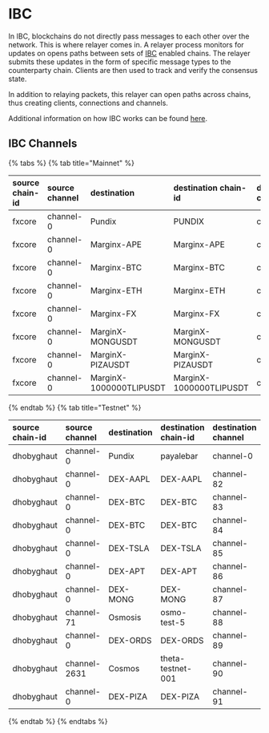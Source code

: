 # IBC

In IBC, blockchains do not directly pass messages to each other over the network. This is where relayer comes in. A
relayer process monitors for updates on opens paths between sets of [IBC](https://ibcprotocol.org/) enabled chains. The
relayer submits these updates in the form of specific message types to the counterparty chain. Clients are then used to
track and verify the consensus state.

In addition to relaying packets, this relayer can open paths across chains, thus creating clients, connections and
channels.

Additional information on how IBC works can be found [here](https://ibc.cosmos.network/).

## IBC Channels

{% tabs %}
{% tab title="Mainnet" %}

| source chain-id | source channel | destination             | destination chain-id    | destination channel |
|:----------------|:---------------|:------------------------|:------------------------|:--------------------|
| fxcore          | channel-0      | Pundix                  | PUNDIX                  | channel-0           |
| fxcore          | channel-0      | Marginx-APE             | Marginx-APE             | channel-3           |
| fxcore          | channel-0      | Marginx-BTC             | Marginx-BTC             | channel-4           |
| fxcore          | channel-0      | Marginx-ETH             | Marginx-ETH             | channel-5           |
| fxcore          | channel-0      | Marginx-FX              | Marginx-FX              | channel-6           |
| fxcore          | channel-0      | MarginX-MONGUSDT        | MarginX-MONGUSDT        | channel-7           |
| fxcore          | channel-0      | MarginX-PIZAUSDT        | MarginX-PIZAUSDT        | channel-8           |
| fxcore          | channel-0      | MarginX-1000000TLIPUSDT | MarginX-1000000TLIPUSDT | channel-9           |

{% endtab %}
{% tab title="Testnet" %}

| source chain-id | source channel | destination | destination chain-id | destination channel |
|:----------------|:---------------|:------------|:---------------------|:--------------------|
| dhobyghaut      | channel-0      | Pundix      | payalebar            | channel-0           |
| dhobyghaut      | channel-0      | DEX-AAPL    | DEX-AAPL             | channel-82          |
| dhobyghaut      | channel-0      | DEX-BTC     | DEX-BTC              | channel-83          |
| dhobyghaut      | channel-0      | DEX-BTC     | DEX-BTC              | channel-84          |
| dhobyghaut      | channel-0      | DEX-TSLA    | DEX-TSLA             | channel-85          |
| dhobyghaut      | channel-0      | DEX-APT     | DEX-APT              | channel-86          |
| dhobyghaut      | channel-0      | DEX-MONG    | DEX-MONG             | channel-87          |
| dhobyghaut      | channel-71     | Osmosis     | osmo-test-5          | channel-88          |
| dhobyghaut      | channel-0      | DEX-ORDS    | DEX-ORDS             | channel-89          |
| dhobyghaut      | channel-2631   | Cosmos      | theta-testnet-001    | channel-90          |
| dhobyghaut      | channel-0      | DEX-PIZA    | DEX-PIZA             | channel-91          |

{% endtab %}
{% endtabs %}